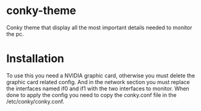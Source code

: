 # conky-theme
Conky theme that display all the most important details needed to monitor the pc.

# Installation
To use this you need a NVIDIA graphic card, otherwise you must delete the graphic card related config.
And in the network section you must replace the interfaces named if0 and if1 with the two interfaces to monitor.
When done to apply the config you need to copy the conky.conf file in the /etc/conky/conky.conf.

